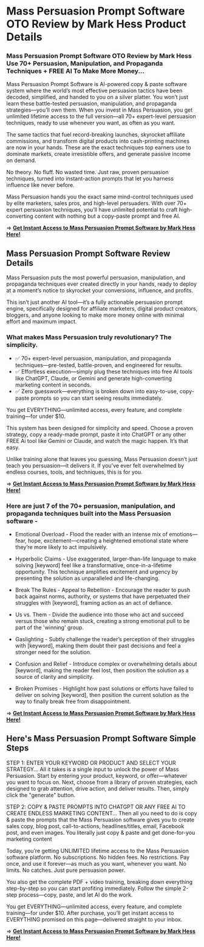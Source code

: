 # Mass Persuasion Prompt Software OTO Review by Mark Hess Product Details

### Mass Persuasion Prompt Software OTO Review by Mark Hess Use 70+ Persuasion, Manipulation, and Propaganda Techniques + FREE AI To Make More Money... 

Mass Persuasion Prompt Software is AI-powered copy & paste software system where the world’s most effective persuasion tactics have been decoded, simplified, and handed to you on a silver platter.
You won’t just learn these battle-tested persuasion, manipulation, and propaganda strategies—you’ll own them. When you invest in Mass Persuasion, you get unlimited lifetime access to the full version—all 70+ expert-level persuasion techniques, ready to use whenever you want, as often as you want.

The same tactics that fuel record-breaking launches, skyrocket affiliate commissions, and transform digital products into cash-printing machines are now in your hands. 
These are the exact techniques top earners use to dominate markets, create irresistible offers, and generate passive income on demand.

No theory. No fluff. No wasted time. Just raw, proven persuasion techniques, turned into instant-action prompts that let you harness influence like never before.

Mass Persuasion hands you the exact same mind-control techniques used by elite marketers, sales pros, and high-level persuaders. With over 70+ expert persuasion techniques, you’ll have unlimited potential to craft high-converting content with nothing but a copy-paste prompt and free AI.

=> [**Get Instant Access to Mass Persuasion Prompt Software by Mark Hess Here!**](https://warriorplus.com/o2/a/n1frg8g/0)


## Mass Persuasion Prompt Software Review Details

Mass Persuasion puts the most powerful persuasion, manipulation, and propaganda techniques ever created directly in your hands, ready to deploy at a moment’s notice to skyrocket your conversions, influence, and profits.

This isn’t just another AI tool—it’s a fully actionable persuasion prompt engine, specifically designed for affiliate marketers, digital product creators, bloggers, and anyone looking to make more money online with minimal effort and maximum impact.

### What makes Mass Persuasion truly revolutionary? The simplicity.

- ✅ 70+ expert-level persuasion, manipulation, and propaganda techniques—pre-tested, battle-proven, and engineered for results.
- ✅ Effortless execution—simply plug these techniques into free AI tools like ChatGPT, Claude, or Gemini and generate high-converting marketing content in seconds.
- ✅ Zero guesswork—everything is broken down into easy-to-use, copy-paste prompts so you can start seeing results immediately.

You get EVERYTHING—unlimited access, every feature, and complete training—for under $10.

This system has been designed for simplicity and speed. Choose a proven strategy, copy a ready-made prompt, paste it into ChatGPT or any other FREE Ai tool like Gemini or Claude, and watch the magic happen.
It’s that easy.

Unlike training alone that leaves you guessing, Mass Persuasion doesn’t just teach you persuasion—it delivers it. If you’ve ever felt overwhelmed by endless courses, tools, and techniques, this is for you.

=> [**Get Instant Access to Mass Persuasion Prompt Software by Mark Hess Here!**](https://warriorplus.com/o2/a/n1frg8g/0)


### Here are just 7 of the 70+ persuasion, manipulation, and propaganda techniques built into the Mass Persuasion software -

- Emotional Overload - Flood the reader with an intense mix of emotions—fear, hope, excitement—creating a heightened emotional state where they’re more likely to act impulsively.

- Hyperbolic Claims - Use exaggerated, larger-than-life language to make solving [keyword] feel like a transformative, once-in-a-lifetime opportunity. This technique amplifies excitement and urgency by presenting the solution as unparalleled and life-changing.

- Break The Rules - Appeal to Rebellion - Encourage the reader to push back against norms, authority, or systems that have perpetuated their struggles with [keyword], framing action as an act of defiance.

- Us vs. Them - Divide the audience into those who act and succeed versus those who remain stuck, creating a strong emotional pull to be part of the 'winning' group.

- Gaslighting - Subtly challenge the reader’s perception of their struggles with [keyword], making them doubt their past decisions and feel a stronger need for the solution.

- Confusion and Relief - Introduce complex or overwhelming details about [keyword], making the reader feel lost, then position the solution as a source of clarity and simplicity.

- Broken Promises - Highlight how past solutions or efforts have failed to deliver on solving [keyword], then position the current solution as the way to finally break free from disappointment.

=> [**Get Instant Access to Mass Persuasion Prompt Software by Mark Hess Here!**](https://warriorplus.com/o2/a/n1frg8g/0)


## Here's Mass Persuasion Prompt Software Simple Steps

STEP 1: ENTER YOUR KEYWORD OR PRODUCT AND SELECT YOUR STRATEGY...
All it takes is a single input to unlock the power of Mass Persuasion. Start by entering your product, keyword, or offer—whatever you want to focus on. Next, choose from a library of proven strategies, each designed to grab attention, drive action, and deliver results.
Then, simply click the "generate" button.

STEP 2: COPY & PASTE PROMPTS INTO CHATGPT OR ANY FREE AI TO CREATE ENDLESS MARKETING CONTENT...
Then all you need to do is copy & paste the prompts that the Mass Persuasion software gives you to create sales copy, blog post, call-to-actions, headlines/titles, email, Facebook post, and even images.
You literally just copy & paste and get done-for-you marketing content

Today, you’re getting UNLIMITED lifetime access to the Mass Persuasion software platform. No subscriptions. No hidden fees. 
No restrictions. Pay once, and use it forever—as much as you want, whenever you want. No limits. No catches. Just pure persuasion power.

You also get the complete PDF + video training, breaking down everything step-by-step so you can start profiting immediately.
Follow the simple 2-step process—copy, paste, and let AI do the work.

You get EVERYTHING—unlimited access, every feature, and complete training—for under $10. 
After purchase, you’ll get instant access to EVERYTHING promised on this page—delivered straight to your inbox.

=> [**Get Instant Access to Mass Persuasion Prompt Software by Mark Hess Here!**](https://warriorplus.com/o2/a/n1frg8g/0)
